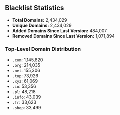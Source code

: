 ## Blacklist Statistics

- **Total Domains:** 2,434,029
- **Unique Domains:** 2,434,029
- **Added Domains Since Last Version:** 484,007
- **Removed Domains Since Last Version:** 1,071,894

### Top-Level Domain Distribution

-  `.com`: 1,145,820
-  `.org`: 214,035
-  `.net`: 155,306
-  `.top`: 73,926
-  `.xyz`: 61,069
-  `.io`: 53,356
-  `.pl`: 48,218
-  `.info`: 43,039
-  `.fr`: 33,623
-  `.shop`: 33,499
